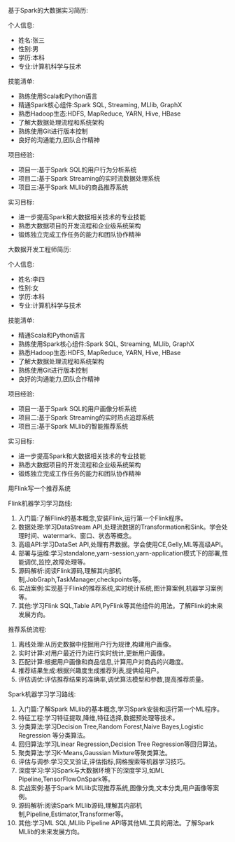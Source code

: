 基于Spark的大数据实习简历:

个人信息:

- 姓名:张三
- 性别:男
- 学历:本科
- 专业:计算机科学与技术

技能清单:

- 熟练使用Scala和Python语言
- 精通Spark核心组件:Spark SQL, Streaming, MLlib, GraphX
- 熟悉Hadoop生态:HDFS, MapReduce, YARN, Hive, HBase
- 了解大数据处理流程和系统架构
- 熟练使用Git进行版本控制
- 良好的沟通能力,团队合作精神

项目经验:

- 项目一:基于Spark SQL的用户行为分析系统
- 项目二:基于Spark Streaming的实时流数据处理系统
- 项目三:基于Spark MLlib的商品推荐系统

实习目标:

- 进一步提高Spark和大数据相关技术的专业技能
- 熟悉大数据项目的开发流程和企业级系统架构
- 锻炼独立完成工作任务的能力和团队协作精神

大数据开发工程师简历:

个人信息:

- 姓名:李四
- 性别:女
- 学历:本科
- 专业:计算机科学与技术

技能清单:

- 精通Scala和Python语言
- 熟练使用Spark核心组件:Spark SQL, Streaming, MLlib, GraphX
- 熟悉Hadoop生态:HDFS, MapReduce, YARN, Hive, HBase
- 了解大数据处理流程和系统架构
- 熟练使用Git进行版本控制
- 良好的沟通能力,团队合作精神

项目经验:

- 项目一:基于Spark SQL的用户画像分析系统
- 项目二:基于Spark Streaming的实时热点追踪系统
- 项目三:基于Spark MLlib的智能推荐系统

实习目标:

- 进一步提高Spark和大数据相关技术的专业技能
- 熟悉大数据项目的开发流程和企业级系统架构
- 锻炼独立完成工作任务的能力和团队协作精神

用Flink写一个推荐系统

Flink机器学习学习路线:

1. 入门篇:了解Flink的基本概念,安装Flink,运行第一个Flink程序。
2. 数据处理:学习DataStream API,处理流数据的Transformation和Sink。学会处理时间、watermark、窗口、状态等概念。
3. 高级API:学习DataSet API,处理有界数据。学会使用CE,Gelly,ML等高级API。
4. 部署与运维:学习standalone,yarn-session,yarn-application模式下的部署,性能调优,监控,故障处理等。
5. 源码解析:阅读Flink源码,理解其内部机制,JobGraph,TaskManager,checkpoints等。
6. 实战案例:实现基于Flink的推荐系统,实时统计系统,图计算案例,机器学习案例等。
7. 其他:学习Flink SQL,Table API,PyFlink等其他组件的用法。了解Flink的未来发展方向。

推荐系统流程:

1. 离线处理:从历史数据中挖掘用户行为规律,构建用户画像。
2. 实时计算:对用户最近行为进行实时统计,更新用户画像。
3. 匹配计算:根据用户画像和商品信息,计算用户对商品的兴趣度。
4. 推荐结果生成:根据兴趣度生成推荐列表,提供给用户。
5. 评估调优:评估推荐结果的准确率,调优算法模型和参数,提高推荐质量。

Spark机器学习学习路线:

1. 入门篇:了解Spark MLlib的基本概念,学习Spark安装和运行第一个ML程序。
2. 特征工程:学习特征提取,降维,特征选择,数据预处理等技术。
3. 分类算法:学习Decision Tree,Random Forest,Naive Bayes,Logistic Regression 等分类算法。
4. 回归算法:学习Linear Regression,Decision Tree Regression等回归算法。
5. 聚类算法:学习K-Means,Gaussian Mixture等聚类算法。
6. 评估与调参:学习交叉验证,评估指标,网格搜索等机器学习技巧。
7. 深度学习:学习Spark与大数据环境下的深度学习,如ML Pipeline,TensorFlowOnSpark等。
8. 实战案例:基于Spark MLlib实现推荐系统,图像分类,文本分类,用户画像等案例。
9. 源码解析:阅读Spark MLlib源码,理解其内部机制,Pipeline,Estimator,Transformer等。
10. 其他:学习ML SQL,MLlib Pipeline API等其他ML工具的用法。了解Spark MLlib的未来发展方向。
